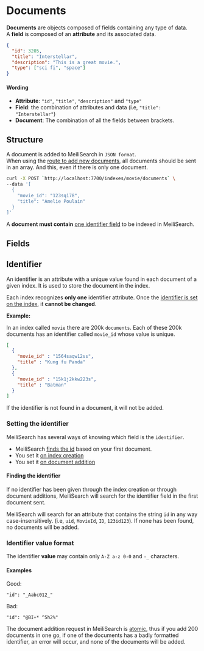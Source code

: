 # Documents

**Documents** are objects composed of fields containing any type of data.</br>
A **field** is composed of an **attribute** and its associated data.

```json
{
  "id": 3205,
  "title": "Interstellar",
  "description": "This is a great movie.",
  "type": ["sci fi", "space"]
}
```

#### Wording

- **Attribute**: `"id"`, `"title"`, `"description"` and `"type"`</br>
- **Field**: the combination of attributes and data (i.e, `"title": "Interstellar"`)
- **Document**: The combination of all the fields between brackets.

## Structure

A document is added to MeiliSearch in `JSON format`.<br/>
When using the [route to add new documents](/references/documents.md#add-or-update-documents), all documents should be sent in an array. And this, even if there is only one document.

```bash
curl -X POST `http://localhost:7700/indexes/movie/documents` \
--data '[
  {
    "movie_id": "123sq178",
    "title": "Amelie Poulain"
  }
]'
```

A **document must contain** [one identifier field](/guides/main_concepts/documents.md#documents-identifiers) to be indexed in MeiliSearch.

## Fields

<!-- comming -->

## Identifier

An identifier is an attribute with a unique value found in each document of a given index. It is used to store the document in the index.

Each index recognizes **only one** identifier attribute. Once the [identifier is set on the index](/guides/main_concepts/documents.html#setting-the-identifier), it **cannot be changed**.

**Example:**

In an index called `movie` there are 200k `documents`. Each of these 200k documents has an identifier called `movie_id` whose value is unique.

```json
[
  {
    "movie_id" : "1564saqw12ss",
    "title" : "Kung fu Panda"
  },
  {
    "movie_id" : "15k1j2kkw223s",
    "title" : "Batman"
  }
]
```

If the identifier is not found in a document, it will not be added.

<!-- To be indexed by MeiliSearch, a document must have an **identifier**. A document without an identifier will be ignored by MeiliSearch. -->
<!--  -->
### Setting the identifier

MeiliSearch has several ways of knowing which field is the `identifier`.

- MeiliSearch [finds the id](/guides/main_concepts/documents.md#finding-the-identifier) based on your first document.
- You set it [on index creation](/guides/main_concepts/documents.md#setting-the-identifier) <Badge text="soon" type="warn"/>
- You set it [on document addition](/references/documents.md#add-or-replace-documents)


#### Finding the identifier

If no identifier has been given through the index creation or through document additions, MeiliSearch will search for the identifier field in the first document sent.

MeiliSearch will search for an attribute that contains the string `id` in any way case-insensitively. (i.e, `uid`, `MovieId`, `ID`, `123id123`).
If none has been found, no documents will be added.


### Identifier value format

The identifier **value** may contain only `A-Z a-z 0-0` and `-_` characters.

#### Examples

Good:
```
"id": "_Aabc012_"
```
Bad:
```
"id": "@BI+* ^5h2%"
```


The document addition request in MeiliSearch is [atomic](https://en.wikipedia.org/wiki/Atomicity_(database_systems)), thus if you add 200 documents in one go, if one of the documents has a badly formatted identifier, an error will occur, and none of the documents will be added.
